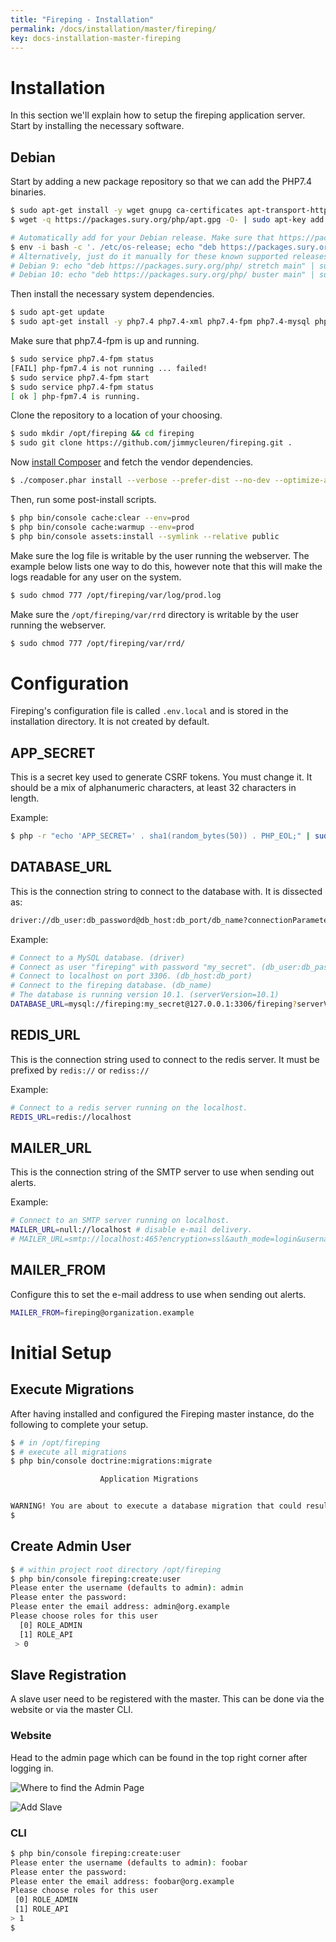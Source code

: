 ```yaml
---
title: "Fireping - Installation"
permalink: /docs/installation/master/fireping/
key: docs-installation-master-fireping
---
```


# Installation

In this section we'll explain how to setup the fireping application server. Start by installing the necessary software.

## Debian

Start by adding a new package repository so that we can add the PHP7.4 binaries.

```bash
$ sudo apt-get install -y wget gnupg ca-certificates apt-transport-https
$ wget -q https://packages.sury.org/php/apt.gpg -O- | sudo apt-key add -

# Automatically add for your Debian release. Make sure that https://packages.sury.org/php/dists/ has an entry for your release.
$ env -i bash -c '. /etc/os-release; echo "deb https://packages.sury.org/php/ $VERSION_CODENAME main"' | sudo tee /etc/apt/sources.list.d/php.list
# Alternatively, just do it manually for these known supported releases:
# Debian 9: echo "deb https://packages.sury.org/php/ stretch main" | sudo tee /etc/apt/sources.list.d/php.list
# Debian 10: echo "deb https://packages.sury.org/php/ buster main" | sudo tee /etc/apt/sources.list.d/php.list
```

Then install the necessary system dependencies.

```bash
$ sudo apt-get update
$ sudo apt-get install -y php7.4 php7.4-xml php7.4-fpm php7.4-mysql php7.4-mbstring php7.4-zip php7.4-curl php-rrd rrdtool git zip
```

Make sure that php7.4-fpm is up and running.

```bash
$ sudo service php7.4-fpm status
[FAIL] php-fpm7.4 is not running ... failed!
$ sudo service php7.4-fpm start
$ sudo service php7.4-fpm status
[ ok ] php-fpm7.4 is running.
```

Clone the repository to a location of your choosing.

```bash
$ sudo mkdir /opt/fireping && cd fireping
$ sudo git clone https://github.com/jimmycleuren/fireping.git .
```

Now [install Composer](https://getcomposer.org/download/) and fetch the vendor dependencies.

```bash
$ ./composer.phar install --verbose --prefer-dist --no-dev --optimize-autoloader --no-scripts --no-suggest
```

Then, run some post-install scripts.

```bash
$ php bin/console cache:clear --env=prod
$ php bin/console cache:warmup --env=prod
$ php bin/console assets:install --symlink --relative public
```

Make sure the log file is writable by the user running the webserver. The example below lists one way to do this, however note that this will make the logs readable for any user on the system.

```bash
$ sudo chmod 777 /opt/fireping/var/log/prod.log
```

Make sure the `/opt/fireping/var/rrd` directory is writable by the user running the webserver.

```bash
$ sudo chmod 777 /opt/fireping/var/rrd/
```

# Configuration

Fireping's configuration file is called `.env.local` and is stored in the installation directory. It is not created by default.

## APP_SECRET

This is a secret key used to generate CSRF tokens. You must change it. It should be a mix of alphanumeric characters, at least 32 characters in length.

Example:

```bash
$ php -r "echo 'APP_SECRET=' . sha1(random_bytes(50)) . PHP_EOL;" | sudo tee -a .env.local
```

## DATABASE_URL

This is the connection string to connect to the database with. It is dissected as:

```bash
driver://db_user:db_password@db_host:db_port/db_name?connectionParameters
```

Example:

```bash
# Connect to a MySQL database. (driver)
# Connect as user "fireping" with password "my_secret". (db_user:db_password)
# Connect to localhost on port 3306. (db_host:db_port)
# Connect to the fireping database. (db_name)
# The database is running version 10.1. (serverVersion=10.1)
DATABASE_URL=mysql://fireping:my_secret@127.0.0.1:3306/fireping?serverVersion=10.1
```

## REDIS_URL

This is the connection string used to connect to the redis server. It must be prefixed by `redis://` or `rediss://`

Example:

```bash
# Connect to a redis server running on the localhost.
REDIS_URL=redis://localhost
```

## MAILER_URL

This is the connection string of the SMTP server to use when sending out alerts.

Example:

```bash
# Connect to an SMTP server running on localhost.
MAILER_URL=null://localhost # disable e-mail delivery.
# MAILER_URL=smtp://localhost:465?encryption=ssl&auth_mode=login&username=&password= # SMTP example.
```

## MAILER_FROM

Configure this to set the e-mail address to use when sending out alerts.

```bash
MAILER_FROM=fireping@organization.example
```

# Initial Setup

## Execute Migrations

After having installed and configured the Fireping master instance, do the following to complete your setup.

```bash
$ # in /opt/fireping
$ # execute all migrations
$ php bin/console doctrine:migrations:migrate

                    Application Migrations


WARNING! You are about to execute a database migration that could result in schema changes and data loss. Are you sure you wish to continue? (y/n)y
$ 
```

## Create Admin User 

```bash
$ # within project root directory /opt/fireping
$ php bin/console fireping:create:user
Please enter the username (defaults to admin): admin
Please enter the password:
Please enter the email address: admin@org.example
Please choose roles for this user
  [0] ROLE_ADMIN
  [1] ROLE_API
 > 0
```

## Slave Registration
   
A slave user need to be registered with the master. This can be done via the website or via the master CLI.

### Website

Head to the admin page which can be found in the top right corner after logging in.

![Where to find the Admin Page](/assets/images/admin_where.png)

![Add Slave](/assets/images/adding_slave_user.png)

### CLI

```bash
$ php bin/console fireping:create:user
Please enter the username (defaults to admin): foobar
Please enter the password:
Please enter the email address: foobar@org.example
Please choose roles for this user
 [0] ROLE_ADMIN
 [1] ROLE_API
> 1
$ 
```
